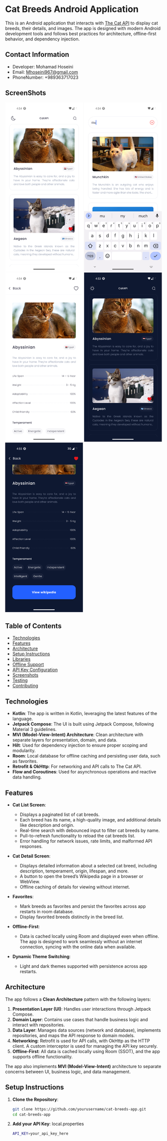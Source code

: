 # Cat Breeds Android Application

This is an Android application that interacts with [The Cat API](https://thecatapi.com/) to display cat breeds, their details, and images. The app is designed with modern Android development tools and follows best practices for architecture, offline-first behavior, and dependency injection.

## Contact Information
- Developer: Mohamad Hoseini
- Email: Mhoseini967@gmail.com
- PhoneNumber: +989363717023


## ScreenShots

<img alt="dark list" src="./screenshot/Screenshot_1746624252.png" width="250"/>
<img alt="dark list" src="./screenshot/Screenshot_1746624281.png" width="250"/>
<img alt="dark list" src="./screenshot/Screenshot_1746624288.png" width="250"/>

<img alt="dark list" src="./screenshot/Screenshot_1746624233.png" width="250"/>
<img alt="dark list" src="./screenshot/Screenshot_1746624331.png" width="250"/>


## Table of Contents
- [Technologies](#technologies)
- [Features](#features)
- [Architecture](#architecture)
- [Setup Instructions](#setup-instructions)
- [Libraries](#libraries)
- [Offline Support](#offline-support)
- [API Key Configuration](#api-key-configuration)
- [Screenshots](#screenshots)
- [Testing](#testing)
- [Contributing](#contributing)

## Technologies

- **Kotlin**: The app is written in Kotlin, leveraging the latest features of the language.
- **Jetpack Compose**: The UI is built using Jetpack Compose, following Material 3 guidelines.
- **MVI (Model-View-Intent) Architecture**: Clean architecture with separate layers for presentation, domain, and data.
- **Hilt**: Used for dependency injection to ensure proper scoping and modularity.
- **Room**: Local database for offline caching and persisting user data, such as favorites.
- **Retrofit & OkHttp**: For networking and API calls to The Cat API.
- **Flow and Coroutines**: Used for asynchronous operations and reactive data handling.

## Features

- **Cat List Screen**:
    - Displays a paginated list of cat breeds.
    - Each breed has its name, a high-quality image, and additional details like description  and origin.
    - Real-time search with debounced input to filter cat breeds by name.
    - Pull-to-refresh functionality to reload the cat breeds list.
    - Error handling for network issues, rate limits, and malformed API responses.

- **Cat Detail Screen**:
    - Displays detailed information about a selected cat breed, including description, temperament, origin, lifespan, and more.
    - A button to open the breed’s Wikipedia page in a browser or WebView.
    - Offline caching of details for viewing without internet.

- **Favorites**:
    - Mark breeds as favorites and persist the favorites across app restarts in room database.
    - Display favorited breeds distinctly in the breed list.

- **Offline-First**:
    - Data is cached locally using Room and displayed even when offline. The app is designed to work seamlessly without an internet connection, syncing with the online data when available.

- **Dynamic Theme Switching**:
    - Light and dark themes supported with persistence across app restarts.

## Architecture

The app follows a **Clean Architecture** pattern with the following layers:

1. **Presentation Layer (UI)**: Handles user interactions through Jetpack Compose.
2. **Domain Layer**: Contains use cases that handle business logic and interact with repositories.
3. **Data Layer**: Manages data sources (network and database), implements repositories, and maps the API response to domain models.
4. **Networking**: Retrofit is used for API calls, with OkHttp as the HTTP client. A custom interceptor is used for managing the API key securely.
5. **Offline-First**: All data is cached locally using Room (SSOT), and the app supports offline functionality.

The app also implements **MVI (Model-View-Intent)** architecture to separate concerns between UI, business logic, and data management.

## Setup Instructions

1. **Clone the Repository**:
   ```bash
   git clone https://github.com/yourusername/cat-breeds-app.git
   cd cat-breeds-app

2. **Add your API Key**:
local.properties
   ```bash
   API_KEY=your_api_key_here


